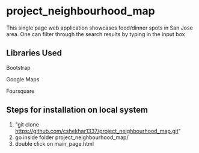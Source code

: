 # project_neighbourhood_map

This single page web application showcases food/dinner spots in San Jose area.
One can filter through the search results by typing in the input box

## Libraries Used
Bootstrap

Google Maps

Foursquare


## Steps for installation on local system
1. "git clone https://github.com/cshekhar1337/project_neighbourhood_map.git"
2. go inside folder project_neighbourhood_map/
3. double click on main_page.html

